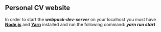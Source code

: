 ## Personal CV website

In order to start the __*webpack-dev-server*__ on your localhost you must have __[Node.js](https://nodejs.org/en/)__ and __[Yarn](https://yarnpkg.com/lang/en/)__ installed and run the following command: __*yarn run start*__
